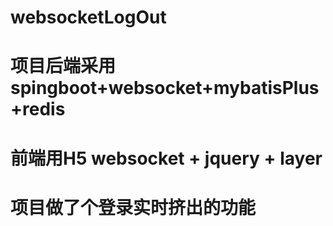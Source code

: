 # websocketLogOut

# 项目后端采用spingboot+websocket+mybatisPlus+redis

# 前端用H5 websocket + jquery + layer

# 项目做了个登录实时挤出的功能